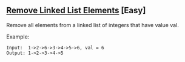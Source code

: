 ## [Remove Linked List Elements](https://leetcode.com/problems/remove-linked-list-elements/) [Easy]

Remove all elements from a linked list of integers that have value val.

Example:
```
Input:  1->2->6->3->4->5->6, val = 6
Output: 1->2->3->4->5
```
